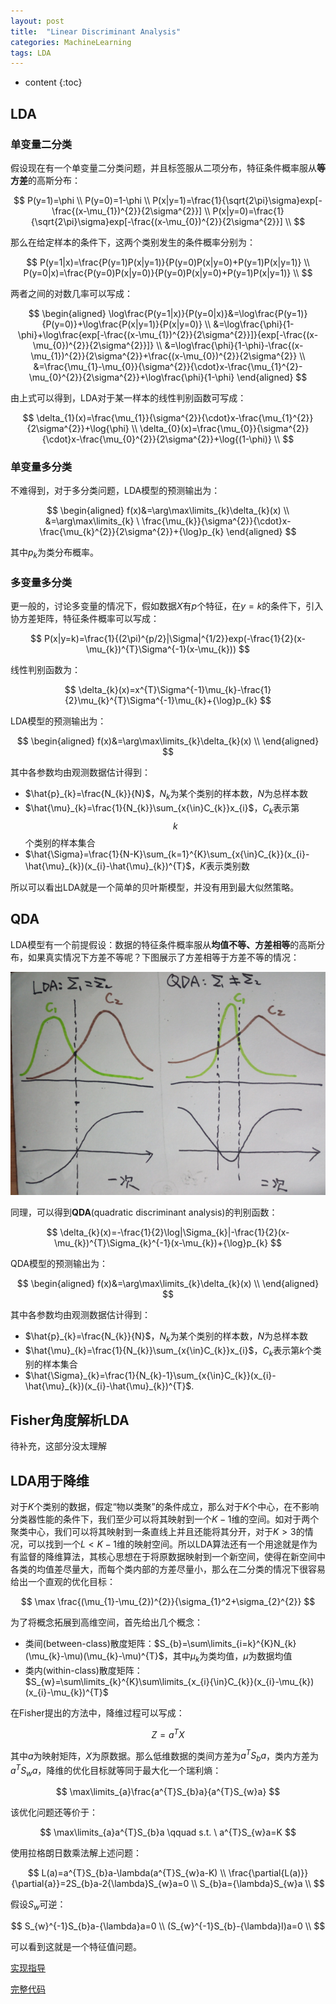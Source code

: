 ```yaml
---
layout: post
title:  "Linear Discriminant Analysis"
categories: MachineLearning
tags: LDA
---
```


* content
{:toc}

## LDA

### 单变量二分类

假设现在有一个单变量二分类问题，并且标签服从二项分布，特征条件概率服从**等方差**的高斯分布：

$$
P(y=1)=\phi \\
P(y=0)=1-\phi \\
P(x|y=1)=\frac{1}{\sqrt{2\pi}\sigma}exp[-\frac{(x-\mu_{1})^{2}}{2\sigma^{2}}] \\
P(x|y=0)=\frac{1}{\sqrt{2\pi}\sigma}exp[-\frac{(x-\mu_{0})^{2}}{2\sigma^{2}}] \\
$$

那么在给定样本的条件下，这两个类别发生的条件概率分别为：

$$
P(y=1|x)=\frac{P(y=1)P(x|y=1)}{P(y=0)P(x|y=0)+P(y=1)P(x|y=1)} \\
P(y=0|x)=\frac{P(y=0)P(x|y=0)}{P(y=0)P(x|y=0)+P(y=1)P(x|y=1)} \\
$$

两者之间的对数几率可以写成：

$$
\begin{aligned}
\log\frac{P(y=1|x)}{P(y=0|x)}&=\log\frac{P(y=1)}{P(y=0)}+\log\frac{P(x|y=1)}{P(x|y=0)} \\
&=\log\frac{\phi}{1-\phi}+\log\frac{exp[-\frac{(x-\mu_{1})^{2}}{2\sigma^{2}}]}{exp[-\frac{(x-\mu_{0})^{2}}{2\sigma^{2}}]} \\
&=\log\frac{\phi}{1-\phi}-\frac{(x-\mu_{1})^{2}}{2\sigma^{2}}+\frac{(x-\mu_{0})^{2}}{2\sigma^{2}} \\
&=\frac{\mu_{1}-\mu_{0}}{\sigma^{2}}{\cdot}x-\frac{\mu_{1}^{2}-\mu_{0}^{2}}{2\sigma^{2}}+\log\frac{\phi}{1-\phi}
\end{aligned}
$$

由上式可以得到，LDA对于某一样本的线性判别函数可写成：

$$
\delta_{1}(x)=\frac{\mu_{1}}{\sigma^{2}}{\cdot}x-\frac{\mu_{1}^{2}}{2\sigma^{2}}+\log{\phi} \\
\delta_{0}(x)=\frac{\mu_{0}}{\sigma^{2}}{\cdot}x-\frac{\mu_{0}^{2}}{2\sigma^{2}}+\log{(1-\phi)} \\
$$

### 单变量多分类

不难得到，对于多分类问题，LDA模型的预测输出为：

$$
\begin{aligned}
f(x)&=\arg\max\limits_{k}\delta_{k}(x) \\
&=\arg\max\limits_{k} \ \frac{\mu_{k}}{\sigma^{2}}{\cdot}x-\frac{\mu_{k}^{2}}{2\sigma^{2}}+{\log}p_{k}
\end{aligned}
$$

其中$p_{k}$为类分布概率。

### 多变量多分类

更一般的，讨论多变量的情况下，假如数据$X$有$p$个特征，在$y=k$的条件下，引入协方差矩阵，特征条件概率可以写成：

$$
P(x|y=k)=\frac{1}{(2\pi)^{p/2}|\Sigma|^{1/2}}exp(-\frac{1}{2}(x-\mu_{k})^{T}\Sigma^{-1}(x-\mu_{k}))
$$

线性判别函数为：

$$
\delta_{k}(x)=x^{T}\Sigma^{-1}\mu_{k}-\frac{1}{2}\mu_{k}^{T}\Sigma^{-1}\mu_{k}+{\log}p_{k}
$$

LDA模型的预测输出为：

$$
\begin{aligned}
f(x)&=\arg\max\limits_{k}\delta_{k}(x) \\
\end{aligned}
$$

其中各参数均由观测数据估计得到：

- $\hat{p}_{k}=\frac{N_{k}}{N}$，$N_{k}$为某个类别的样本数，$N$为总样本数
- $\hat{\mu}_{k}=\frac{1}{N_{k}}\sum_{x{\in}C_{k}}x_{i}$，$C_{k}$表示第$$k$$个类别的样本集合
- $\hat{\Sigma}=\frac{1}{N-K}\sum_{k=1}^{K}\sum_{x{\in}C_{k}}(x_{i}-\hat{\mu}_{k})(x_{i}-\hat{\mu}_{k})^{T}$，$K$表示类别数

所以可以看出LDA就是一个简单的贝叶斯模型，并没有用到最大似然策略。

## QDA

LDA模型有一个前提假设：数据的特征条件概率服从**均值不等、方差相等**的高斯分布，如果真实情况下方差不等呢？下图展示了方差相等于方差不等的情况：

![](/img/20180110232856285205.png)

同理，可以得到**QDA**(quadratic discriminant analysis)的判别函数：

$$
\delta_{k}(x)=-\frac{1}{2}\log|\Sigma_{k}|-\frac{1}{2}(x-\mu_{k})^{T}\Sigma_{k}^{-1}(x-\mu_{k})+{\log}p_{k}
$$

QDA模型的预测输出为：

$$
\begin{aligned}
f(x)&=\arg\max\limits_{k}\delta_{k}(x) \\
\end{aligned}
$$

其中各参数均由观测数据估计得到：

- $\hat{p}_{k}=\frac{N_{k}}{N}$，$N_{k}$为某个类别的样本数，$N$为总样本数
- $\hat{\mu}_{k}=\frac{1}{N_{k}}\sum_{x{\in}C_{k}}x_{i}$，$C_{k}$表示第$k$个类别的样本集合
- $\hat{\Sigma}_{k}=\frac{1}{N_{k}-1}\sum_{x{\in}C_{k}}(x_{i}-\hat{\mu}_{k})(x_{i}-\hat{\mu}_{k})^{T}$.

## Fisher角度解析LDA

待补充，这部分没太理解

## LDA用于降维

对于$K$个类别的数据，假定“物以类聚”的条件成立，那么对于$K$个中心，在不影响分类器性能的条件下，我们至少可以将其映射到一个$K-1$维的空间。如对于两个聚类中心，我们可以将其映射到一条直线上并且还能将其分开，对于$K>3$的情况，可以找到一个$L<K-1$维的映射空间。所以LDA算法还有一个用途就是作为有监督的降维算法，其核心思想在于将原数据映射到一个新空间，使得在新空间中各类的均值差尽量大，而每个类内部的方差尽量小，那么在二分类的情况下很容易给出一个直观的优化目标：

$$
\max \frac{(\mu_{1}-\mu_{2})^{2}}{\sigma_{1}^2+\sigma_{2}^{2}}
$$

为了将概念拓展到高维空间，首先给出几个概念：

- 类间(between-class)散度矩阵：$S_{b}=\sum\limits_{i=k}^{K}N_{k}(\mu_{k}-\mu)(\mu_{k}-\mu)^{T}$，其中$\mu_{k}$为类均值，$\mu$为数据均值
- 类内(within-class)散度矩阵：$S_{w}=\sum\limits_{k}^{K}\sum\limits_{x_{i}{\in}C_{k}}(x_{i}-\mu_{k})(x_{i}-\mu_{k})^{T}$

在Fisher提出的方法中，降维过程可以写成：

$$
Z=a^{T}X
$$

其中$a$为映射矩阵，$X$为原数据。那么低维数据的类间方差为$a^{T}S_{b}a$，类内方差为$a^{T}S_{w}a$，降维的优化目标就等同于最大化一个瑞利熵：

$$
\max\limits_{a}\frac{a^{T}S_{b}a}{a^{T}S_{w}a}
$$

该优化问题还等价于：

$$
\max\limits_{a}a^{T}S_{b}a \qquad s.t. \  a^{T}S_{w}a=K
$$

使用拉格朗日数乘法解上述问题：

$$
L(a)=a^{T}S_{b}a-\lambda(a^{T}S_{w}a-K)  \\
\frac{\partial{L(a)}}{\partial{a}}=2S_{b}a-2{\lambda}S_{w}a=0 \\
S_{b}a={\lambda}S_{w}a \\
$$

假设$S_{w}$可逆：

$$
S_{w}^{-1}S_{b}a-{\lambda}a=0 \\
(S_{w}^{-1}S_{b}-{\lambda}I)a=0 \\
$$

可以看到这就是一个特征值问题。

[实现指导](https://github.com/Daya-Jin/ML_for_learner/blob/master/discriminant_analysis/LinearDiscriminantAnalysis.ipynb)

[完整代码](https://github.com/Daya-Jin/ML_for_learner/blob/master/discriminant_analysis/LinearDiscriminantAnalysis.py)
